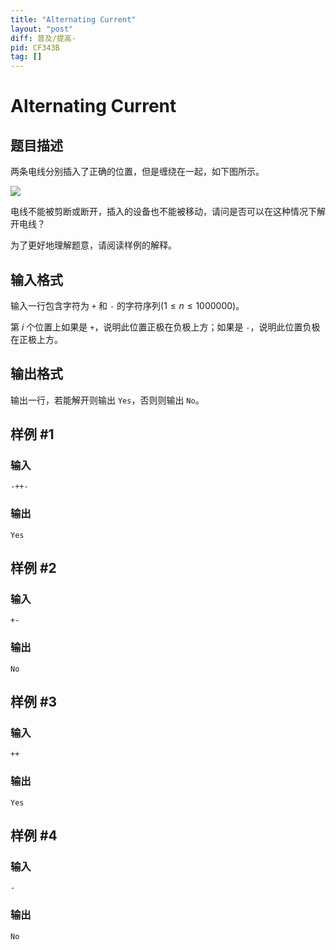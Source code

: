 ```yaml
---
title: "Alternating Current"
layout: "post"
diff: 普及/提高-
pid: CF343B
tag: []
---
```


# Alternating Current

## 题目描述

两条电线分别插入了正确的位置，但是缠绕在一起，如下图所示。

![](https://cdn.luogu.com.cn/upload/vjudge_pic/CF343B/800db6fdea950669ce9fc6c935adb535dd5b8f2e.png)

电线不能被剪断或断开，插入的设备也不能被移动，请问是否可以在这种情况下解开电线？

为了更好地理解题意，请阅读样例的解释。

## 输入格式

输入一行包含字符为 `+` 和 `-` 的字符序列$(1 \le n \le 1000000)$。

第 $i$ 个位置上如果是 `+`，说明此位置正极在负极上方；如果是 `-`，说明此位置负极在正极上方。

## 输出格式

输出一行，若能解开则输出 `Yes`，否则则输出 `No`。

## 样例 #1

### 输入

```
-++-

```

### 输出

```
Yes

```

## 样例 #2

### 输入

```
+-

```

### 输出

```
No

```

## 样例 #3

### 输入

```
++

```

### 输出

```
Yes

```

## 样例 #4

### 输入

```
-

```

### 输出

```
No

```

